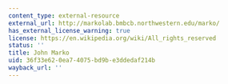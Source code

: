 ```yaml
---
content_type: external-resource
external_url: http://markolab.bmbcb.northwestern.edu/marko/
has_external_license_warning: true
license: https://en.wikipedia.org/wiki/All_rights_reserved
status: ''
title: John Marko
uid: 36f33e62-0ea7-4075-bd9b-e3ddedaf214b
wayback_url: ''
---
```

